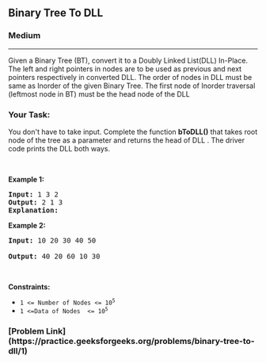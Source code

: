 <h2>Binary Tree To DLL </h2>
<h3>Medium</h3><hr>
<div><p>Given a Binary Tree (BT), convert it to a Doubly Linked List(DLL) In-Place. The left and right pointers in nodes are to be used as previous and next pointers respectively in converted DLL. The order of nodes in DLL must be same as Inorder of the given Binary Tree. The first node of Inorder traversal (leftmost node in BT) must be the head node of the DLL</p>



<h3>  Your Task: </h3>
<p> 
	You don't have to take input. Complete the function <strong>bToDLL()</strong> that takes root node of the tree as a parameter and returns the head of DLL . The driver code prints the DLL both ways.
</p>
<p>&nbsp;</p>
<p><strong>Example 1:</strong></p>

      
 
<pre><strong>Input:</strong> 1 3 2
<strong>Output:</strong> 2 1 3
<strong>Explanation:</strong>
</pre>

<p><strong>Example 2:</strong></p>

<pre><strong>Input:</strong> 10 20 30 40 50
     
<strong>Output:</strong> 40 20 60 10 30 
</pre>

<p>&nbsp;</p>
<p><strong>Constraints:</strong></p>

<ul>
	<li><code>1 &lt;= Number of Nodes &lt;= 10<sup>5</sup></code></li>
	<li><code>1 &lt;=Data of Nodes  &lt;= 10<sup>5</sup></code></li>
</ul>

	
  
  <h3>[Problem Link](https://practice.geeksforgeeks.org/problems/binary-tree-to-dll/1)</h3>
	
</div>
